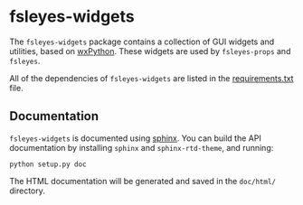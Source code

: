 fsleyes-widgets
===============

The `fsleyes-widgets` package contains a collection of GUI widgets and
utilities, based on [wxPython](http://www.wxpython.org). These widgets are
used by `fsleyes-props` and `fsleyes`.


All of the dependencies of `fsleyes-widgets` are listed in the
[requirements.txt](requirements.txt) file.


Documentation
-------------

`fsleyes-widgets` is documented using
[sphinx](http://http://sphinx-doc.org/). You can build the API documentation
by installing `sphinx` and `sphinx-rtd-theme`, and running:

    python setup.py doc

The HTML documentation will be generated and saved in the `doc/html/` directory.
